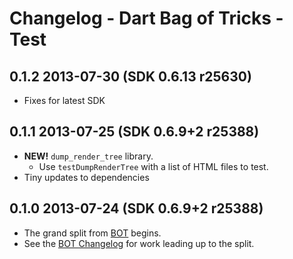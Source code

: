 # Changelog - Dart Bag of Tricks - Test

## 0.1.2 2013-07-30 (SDK 0.6.13 r25630)

* Fixes for latest SDK

## 0.1.1 2013-07-25 (SDK 0.6.9+2 r25388)

* **NEW!** `dump_render_tree` library.
    * Use `testDumpRenderTree` with a list of HTML files to test.
* Tiny updates to dependencies

## 0.1.0 2013-07-24 (SDK 0.6.9+2 r25388)

* The grand split from [BOT](https://github.com/kevmoo/bot.dart) begins.
* See the [BOT Changelog](https://github.com/kevmoo/bot.dart/blob/master/changelog.md) for work leading up to the split.

